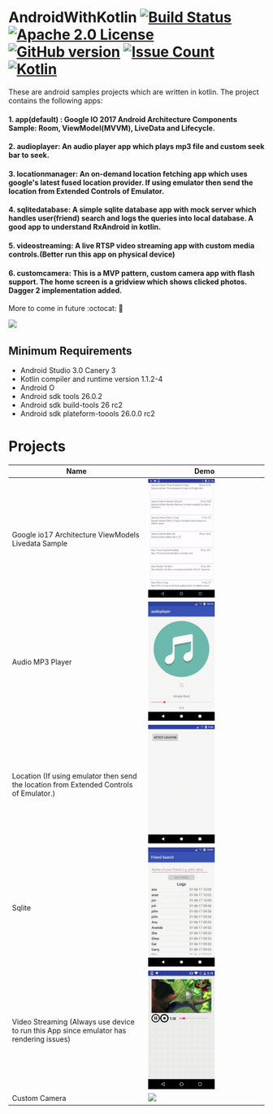 # AndroidWithKotlin [![Build Status](https://travis-ci.org/Talentica/AndroidWithKotlin.svg?branch=master)](https://travis-ci.org/Talentica/AndroidWithKotlin) [![Apache 2.0 License](https://img.shields.io/badge/license-Apache%202.0-blue.svg?style=flat)](http://www.apache.org/licenses/LICENSE-2.0.html) [![GitHub version](https://badge.fury.io/gh/Talentica%2FAndroidWithKotlin.svg)](https://badge.fury.io/gh/Talentica%2FAndroidWithKotlin) [![Issue Count](https://codeclimate.com/github/Talentica/AndroidWithKotlin/badges/issue_count.svg)](https://codeclimate.com/github/Talentica/AndroidWithKotlin) [![Kotlin](https://img.shields.io/badge/Kotlin-1.1.2-blue.svg)](http://kotlinlang.org)

These are android samples projects which are written in kotlin.
The project contains the following apps:

#### 1. app(default) : Google IO 2017 Android Architecture Components Sample: Room, ViewModel(MVVM), LiveData and Lifecycle.  
#### 2. audioplayer: An audio player app which plays mp3 file and custom seek bar to seek.  
#### 3. locationmanager: An on-demand location fetching app which uses google's latest fused location provider. If using emulator then send the location from Extended Controls of Emulator.
#### 4. sqlitedatabase: A simple sqlite database app with mock server which handles user(friend) search and logs the queries into local database. A good app to understand RxAndroid in kotlin.
#### 5. videostreaming: A live RTSP video streaming app with custom media controls.(Better run this app on physical device)
#### 6. customcamera: This is a MVP pattern, custom camera app with flash support. The home screen is a gridview which shows clicked photos. Dagger 2 implementation added.
 
More to come in future :octocat: :star2:

<img src="http://i.imgur.com/HzmmBvZ.jpg" />&nbsp;


## Minimum Requirements

 * Android Studio 3.0 Canery 3
 * Kotlin compiler and runtime version 1.1.2-4
 * Android O
 * Android sdk tools 26.0.2
 * Android sdk build-tools 26 rc2
 * Android sdk plateform-toools 26.0.0 rc2
 

Projects
===================================================================
Name | Demo                                                         
--- | ---                                                          
Google io17 Architecture ViewModels Livedata Sample | <img src="/gifs/googleio2017.gif" width="59%">
Audio MP3 Player | <img src="/gifs/audioplayer.gif" width="59%">
Location (If using emulator then send the location from Extended Controls of Emulator.) | <img src="/gifs/location.gif" width="59%">
Sqlite | <img src="/gifs/database.gif" width="59%">
Video Streaming (Always use device to run this App since emulator has rendering issues) | <img src="/gifs/videostreaming.gif" width="59%">
Custom Camera | <img src="/gifs/customcamera.gif" width="59%">
